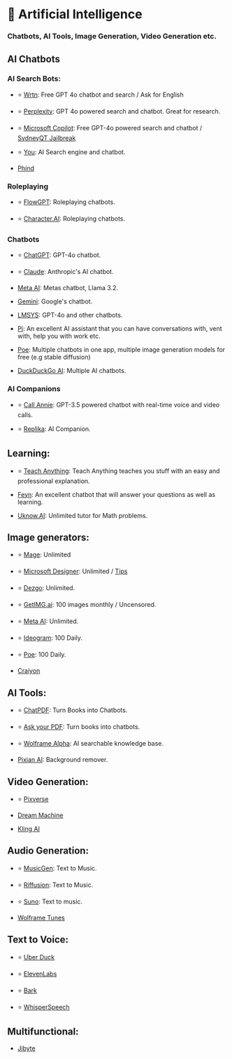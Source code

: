 # 🤖 Artificial Intelligence
### Chatbots, AI Tools, Image Generation, Video Generation etc.

## AI Chatbots

### AI Search Bots:

- ⭐ [Wrtn](https://wrtn.ai/): Free GPT 4o chatbot and search / Ask for English

- ⭐ [Perplexity](https://www.perplexity.ai/): GPT 4o powered search and chatbot. Great for research.

- ⭐ [Microsoft Copilot](https://copilot.microsoft.com/): Free GPT-4o powered search and chatbot / [SydneyQT Jailbreak](https://github.com/juzeon/SydneyQt)

- ⭐ [You](https://you.com/): AI Search engine and chatbot.

-  [Phind](https://www.phind.com/)

### Roleplaying

- ⭐ [FlowGPT](https://flowgpt.com/chat): Roleplaying chatbots.

- ⭐ [Character.AI](https://character.ai/): Roleplaying chatbots.

### Chatbots

- ⭐ [ChatGPT](https://chat.openai.com): GPT-4o chatbot.

- ⭐ [Claude](https://www.anthropic.com/product): Anthropic's AI chatbot.

- [Meta AI](https://www.meta.ai/): Metas chatbot, Llama 3.2.

- [Gemini](https://Gemini.google.com/): Google's chatbot.

- [LMSYS](https://chat.lmsys.org/): GPT-4o and other chatbots.

- [Pi](https://pi.ai/talk): An excellent AI assistant that you can have conversations with, vent with, help you with work etc.

- [Poe](https://www.poe.com): Multiple chatbots in one app, multiple image generation models for free (e.g stable diffusion)

- [DuckDuckGo AI](https://duck.ai/): Multiple AI chatbots.


### AI Companions

- ⭐ [Call Annie](https://callannie.ai/): GPT-3.5 powered chatbot with real-time voice and video calls.

- ⭐ [Replika](https://www.replika.ai): AI Companion.




## Learning:


- ⭐ [Teach Anything](https://www.teach-anything.com/): Teach Anything teaches you stuff with an easy and professional explanation.

- [Feyn](https://www.feyn.ai/): An excellent chatbot that will answer your questions as well as learning.

- [Uknow.AI](https://www.uknowai.com/en): Unlimited tutor for Math problems.



## Image generators: 

- ⭐ [Mage](https://www.mage.space/): Unlimited

- ⭐ [Microsoft Designer](https://designer.microsoft.com/image-creator): Unlimited / [Tips](https://rentry.co/bingimagecreatortips)

- ⭐ [Dezgo](https://dezgo.com/): Unlimited.

- ⭐ [GetIMG.ai](https://getimg.ai/): 100 images monthly / Uncensored.

- ⭐ [Meta AI](https://imagine.meta.com/): Unlimited.

- ⭐ [Ideogram](https://ideogram.ai/): 100 Daily.

- ⭐ [Poe](https://poe.com/): 100 Daily.

- [Craiyon](https://www.craiyon.com/)

## AI Tools:

- ⭐ [ChatPDF](https://www.chatpdf.com/): Turn Books into Chatbots.

- ⭐ [Ask your PDF](https://askyourpdf.com/): Turn books into chatbots.

- ⭐ [Wolframe Alpha](https://www.wolframalpha.com/): AI searchable knowledge base.

 - [Pixian AI](https://pixian.ai/): Background remover.

## Video Generation:

- ⭐ [Pixverse](https://pixverse.ai/)

- [Dream Machine](https://lumalabs.ai/dream-machine)

- [Kling AI](https://klingai.com/)
 

## Audio Generation:

- ⭐ [MusicGen](https://huggingface.co/spaces/facebook/MusicGen): Text to Music.

- ⭐ [Riffusion](https://www.riffusion.com/): Text to Music.

- ⭐ [Suno](https://suno.com/): Text to music.

- [Wolframe Tunes](https://tones.wolfram.com/)



## Text to Voice:

- ⭐ [Uber Duck](https://uberduck.ai/)

- ⭐ [ElevenLabs](https://beta.elevenlabs.io/)

- ⭐ [Bark](https://huggingface.co/spaces/suno/bark)

- ⭐ [WhisperSpeech](https://huggingface.co/spaces/collabora/WhisperSpeech)



## Multifunctional:

- [Jibyte](https://www.jibyte.com/)

